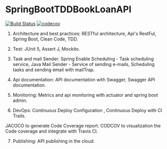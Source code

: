 # SpringBootTDDBookLoanAPI

[![Build Status](https://travis-ci.com/PabloCurty/SpringBootTDDBookLoanAPI.svg?branch=master)](https://travis-ci.com/PabloCurty/SpringBootTDDBookLoanAPI)
[![codecov](https://codecov.io/gh/PabloCurty/SpringBootTDDBookLoanAPI/branch/master/graph/badge.svg?token=867S3TQ585)](https://codecov.io/gh/PabloCurty/SpringBootTDDBookLoanAPI)

1) Architecture and best practices:
RESTful architecture,
Api's RestFul,
Spring Boot,
Clean Code, 
TDD.

2) Test:
JUnit 5,
Assert J,
Mockito.

3) Task and mail Sender:
Spring Enable Scheduling - Task scheduling service,
Java Mail Sender - Service of sending e-mails,
Scheduling tasks and sending email with mailTrap.

4) Api documentation:
API documentation with Swagger,
Swagger API documentation.

5) Monitoring:
Metrics and api monitoring with actuator and spring boot admin.

6) DevOps:
Continuous Deploy Configuration ,
Continuous Deploy with CI Trails.

JACOCO to generate Code Coverage report.
CODCOV to visualization the Code coverage and integrate with Travis CI.

7) Publishing:
API publishing in the cloud.



